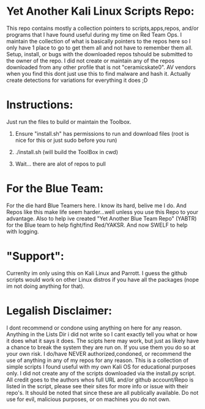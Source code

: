 # Yet Another Kali Linux Scripts Repo:

This repo contains mostly a collection pointers to scripts,apps,repos, and/or programs that I have found useful during my time on Red Team Ops. I maintain the collection of what is basically pointers to the repos here so I only have 1 place to go to get them all and not have to remember them all. Setup, install, or bugs with the downloaded repos tshould be submitted to the owner of the repo. I did not create or maintain any of the repos downloaded from any other profile that is not "ceramicskate0". AV vendors when you find this dont just use this to find malware and hash it. Actually create detections for variations for everything it does ;D

# Instructions:

Just run the files to build or maintain the Toolbox.

1. Ensure "install.sh" has permissions to run and download files (root is nice for this or just sudo before you run)

2. ./install.sh (will build the ToolBox in cwd)

3. Wait... there are alot of repos to pull

# For the Blue Team:
For the die hard Blue Teamers here. I know its hard, belive me I do. And Repos like this make life seem harder...well unless you use this Repo to your advantage. Also to help ive created "Yet Another Blue Team Repo" (YABTR) for the Blue team to help fight/find Red/YAKSR. And now SWELF to help with logging.

# "Support":

Currenlty im only using this on Kali Linux and Parrott. I guess the github scripts would work on other Linux distros if you have all the packages (nope im not doing anything for that).


# Legalish Disclaimer:

I dont recommend or condone using anything on here for any reason. Anything in the Lists Dir i did not write so I cant exactly tell you what or how it does what it says it does. The scipts here may work, but just as likely have a chance to break the system they are run on. If you use them you do so at your own risk. I do/have NEVER authorized,condoned, or recommend the use of anything in any of my repos for any reason. This is a collection of simple scripts I found useful with my own Kali OS for educational purposes only. I did not create any of the scripts downloaded via the install.py script. All credit goes to the authors whos full URL and/or github account/Repo is listed in the script, please see their sites for more info or issue with their repo's. It should be noted that since these are all publically available. Do not use for evil, malicious purposes, or on machines you do not own.
